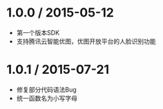# 1.0.0 / 2015-05-12

 * 第一个版本SDK
 * 支持腾讯云智能优图，优图开放平台的人脸识别功能
 
 
# 1.0.1 / 2015-07-21
* 修复部分代码语法Bug
* 统一函数名为小写字母

